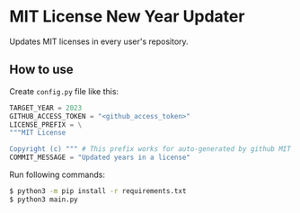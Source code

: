 # MIT License New Year Updater

Updates MIT licenses in every user's repository.

## How to use

Create `config.py` file like this:
```py
TARGET_YEAR = 2023
GITHUB_ACCESS_TOKEN = "<github_access_token>"
LICENSE_PREFIX = \
"""MIT License

Copyright (c) """ # This prefix works for auto-generated by github MIT License
COMMIT_MESSAGE = "Updated years in a license"
```

Run following commands:
```sh
$ python3 -m pip install -r requirements.txt
$ python3 main.py
```